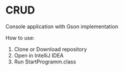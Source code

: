 # CRUD
Console application with Gson implementation

How to use:
1. Clone or Download repository
2. Open in IntelliJ IDEA
3. Run StartProgramm.class
